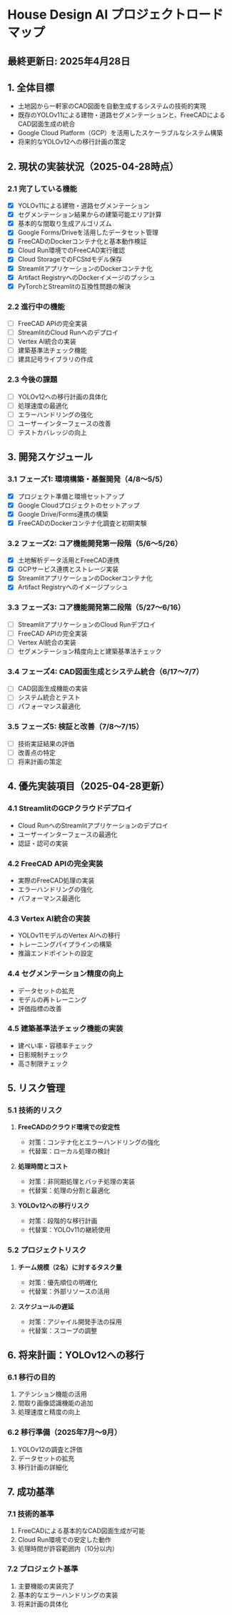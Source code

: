 # House Design AI プロジェクトロードマップ
## 最終更新日: 2025年4月28日

## 1. 全体目標
- 土地図から一軒家のCAD図面を自動生成するシステムの技術的実現
- 既存のYOLOv11による建物・道路セグメンテーションと、FreeCADによるCAD図面生成の統合
- Google Cloud Platform（GCP）を活用したスケーラブルなシステム構築
- 将来的なYOLOv12への移行計画の策定

## 2. 現状の実装状況（2025-04-28時点）
### 2.1 完了している機能
- [x] YOLOv11による建物・道路セグメンテーション
- [x] セグメンテーション結果からの建築可能エリア計算
- [x] 基本的な間取り生成アルゴリズム
- [x] Google Forms/Driveを活用したデータセット管理
- [x] FreeCADのDockerコンテナ化と基本動作検証
- [x] Cloud Run環境でのFreeCAD実行確認
- [x] Cloud StorageでのFCStdモデル保存
- [x] StreamlitアプリケーションのDockerコンテナ化
- [x] Artifact RegistryへのDockerイメージのプッシュ
- [x] PyTorchとStreamlitの互換性問題の解決

### 2.2 進行中の機能
- [ ] FreeCAD APIの完全実装
- [ ] StreamlitのCloud Runへのデプロイ
- [ ] Vertex AI統合の実装
- [ ] 建築基準法チェック機能
- [ ] 建具記号ライブラリの作成

### 2.3 今後の課題
- [ ] YOLOv12への移行計画の具体化
- [ ] 処理速度の最適化
- [ ] エラーハンドリングの強化
- [ ] ユーザーインターフェースの改善
- [ ] テストカバレッジの向上

## 3. 開発スケジュール

### 3.1 フェーズ1: 環境構築・基盤開発（4/8～5/5）
- [x] プロジェクト準備と環境セットアップ
- [x] Google Cloudプロジェクトのセットアップ
- [x] Google Drive/Forms連携の構築
- [x] FreeCADのDockerコンテナ化調査と初期実験

### 3.2 フェーズ2: コア機能開発第一段階（5/6～5/26）
- [x] 土地解析データ活用とFreeCAD連携
- [x] GCPサービス連携とストレージ実装
- [x] StreamlitアプリケーションのDockerコンテナ化
- [x] Artifact Registryへのイメージプッシュ

### 3.3 フェーズ3: コア機能開発第二段階（5/27～6/16）
- [ ] StreamlitアプリケーションのCloud Runデプロイ
- [ ] FreeCAD APIの完全実装
- [ ] Vertex AI統合の実装
- [ ] セグメンテーション精度向上と建築基準法チェック

### 3.4 フェーズ4: CAD図面生成とシステム統合（6/17～7/7）
- [ ] CAD図面生成機能の実装
- [ ] システム統合とテスト
- [ ] パフォーマンス最適化

### 3.5 フェーズ5: 検証と改善（7/8～7/15）
- [ ] 技術実証結果の評価
- [ ] 改善点の特定
- [ ] 将来計画の策定

## 4. 優先実装項目（2025-04-28更新）

### 4.1 StreamlitのGCPクラウドデプロイ
- Cloud RunへのStreamlitアプリケーションのデプロイ
- ユーザーインターフェースの最適化
- 認証・認可の実装

### 4.2 FreeCAD APIの完全実装
- 実際のFreeCAD処理の実装
- エラーハンドリングの強化
- パフォーマンス最適化

### 4.3 Vertex AI統合の実装
- YOLOv11モデルのVertex AIへの移行
- トレーニングパイプラインの構築
- 推論エンドポイントの設定

### 4.4 セグメンテーション精度の向上
- データセットの拡充
- モデルの再トレーニング
- 評価指標の改善

### 4.5 建築基準法チェック機能の実装
- 建ぺい率・容積率チェック
- 日影規制チェック
- 高さ制限チェック

## 5. リスク管理

### 5.1 技術的リスク
1. **FreeCADのクラウド環境での安定性**
   - 対策：コンテナ化とエラーハンドリングの強化
   - 代替案：ローカル処理の検討

2. **処理時間とコスト**
   - 対策：非同期処理とバッチ処理の実装
   - 代替案：処理の分割と最適化

3. **YOLOv12への移行リスク**
   - 対策：段階的な移行計画
   - 代替案：YOLOv11の継続使用

### 5.2 プロジェクトリスク
1. **チーム規模（2名）に対するタスク量**
   - 対策：優先順位の明確化
   - 代替案：外部リソースの活用

2. **スケジュールの遅延**
   - 対策：アジャイル開発手法の採用
   - 代替案：スコープの調整

## 6. 将来計画：YOLOv12への移行

### 6.1 移行の目的
1. アテンション機能の活用
2. 間取り画像認識機能の追加
3. 処理速度と精度の向上

### 6.2 移行準備（2025年7月～9月）
1. YOLOv12の調査と評価
2. データセットの拡充
3. 移行計画の詳細化

## 7. 成功基準

### 7.1 技術的基準
1. FreeCADによる基本的なCAD図面生成が可能
2. Cloud Run環境での安定した動作
3. 処理時間が許容範囲内（10分以内）

### 7.2 プロジェクト基準
1. 主要機能の実装完了
2. 基本的なエラーハンドリングの実装
3. 将来計画の具体化
